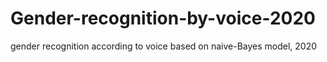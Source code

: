 # Gender-recognition-by-voice-2020
gender recognition according to voice based on naive-Bayes model, 2020
